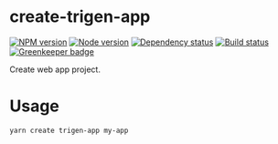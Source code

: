 
# create-trigen-app

[![NPM version][npm]][npm-url]
[![Node version][node]][node-url]
[![Dependency status][deps]][deps-url]
[![Build status][build]][build-url]
[![Greenkeeper badge][greenkeeper]][greenkeeper-url]

[npm]: https://img.shields.io/npm/v/create-trigen-app.svg
[npm-url]: https://www.npmjs.com/package/create-trigen-app

[node]: https://img.shields.io/node/v/create-trigen-app.svg
[node-url]: https://nodejs.org

[deps]: https://david-dm.org/TrigenSoftware/create-trigen-app.svg
[deps-url]: https://david-dm.org/TrigenSoftware/create-trigen-app

[build]: http://img.shields.io/travis/com/TrigenSoftware/create-trigen-app.svg
[build-url]: https://travis-ci.com/TrigenSoftware/create-trigen-app

[greenkeeper]: https://badges.greenkeeper.io/TrigenSoftware/create-trigen-app.svg
[greenkeeper-url]: https://greenkeeper.io/

Create web app project.

# Usage

```bash
yarn create trigen-app my-app
```
